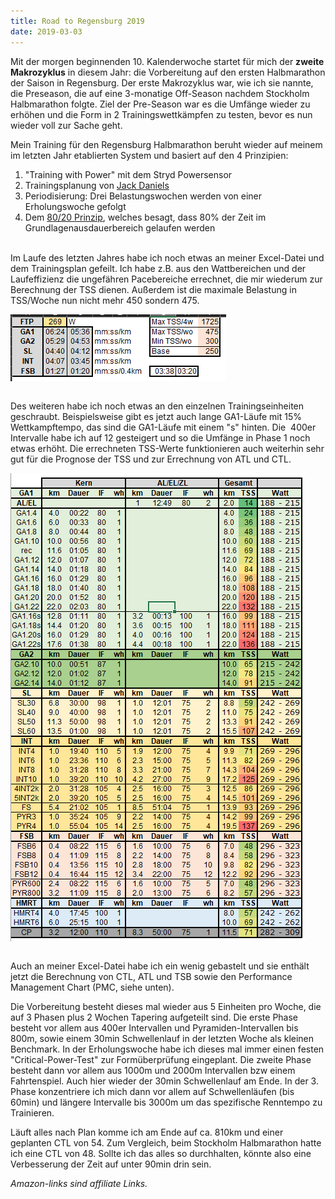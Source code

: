 ```yaml
---
title: Road to Regensburg 2019
date: 2019-03-03
---
```


Mit der morgen beginnenden 10. Kalenderwoche startet für mich der **zweite Makrozyklus** in diesem Jahr: die Vorbereitung auf den ersten Halbmarathon der Saison in Regensburg. Der erste Makrozyklus war, wie ich sie nannte, die Preseason, die auf eine 3-monatige Off-Season nachdem Stockholm Halbmarathon folgte. Ziel der Pre-Season war es die Umfänge wieder zu erhöhen und die Form in 2 Trainingswettkämpfen zu testen, bevor es nun wieder voll zur Sache geht.

Mein Training für den Regensburg Halbmarathon beruht wieder auf meinem im letzten Jahr etablierten System und basiert auf den 4 Prinzipien:

1. "Training with Power" mit dem Stryd Powersensor
2. Trainingsplanung von <a href='https://amzn.to/2GQWiqt' class='external' target='_blank' rel='noopener'>Jack Daniels</a>
3. Periodisierung: Drei Belastungswochen werden von einer Erholungswoche gefolgt
4. Dem <a href='https://amzn.to/2BXBQQv' class='external' target='_blank' rel='noopener'>80/20 Prinzip</a>, welches besagt, dass 80% der Zeit im Grundlagenausdauerbereich gelaufen werden<br><br>

Im Laufe des letzten Jahres habe ich noch etwas an meiner Excel-Datei und dem Trainingsplan gefeilt. Ich habe z.B. aus den Wattbereichen und der Laufeffizienz die ungefähren Pacebereiche errechnet, die mir wiederum zur Berechnung der TSS dienen. Außerdem ist die maximale Belastung in TSS/Woche nun nicht mehr 450 sondern 475.

[<img src='/assets/images/Trainingsbereiche.png' class='w-4/5' align='center'/>](/assets/images/Trainingsbereiche.png)<br><br>

Des weiteren habe ich noch etwas an den einzelnen Trainingseinheiten geschraubt. Beispielsweise gibt es jetzt auch lange GA1-Läufe mit 15% Wettkampftempo, das sind die GA1-Läufe mit einem "s" hinten. Die  400er Intervalle habe ich auf 12 gesteigert und so die Umfänge in Phase 1 noch etwas erhöht. Die errechneten TSS-Werte funktionieren auch weiterhin sehr gut für die Prognose der TSS und zur Errechnung von ATL und CTL.

[<img src='/assets/images/Trainingsarten.png' class='w-3/5' align='center'/>](/assets/images/Trainingsarten.png)<br><br>

Auch an meiner Excel-Datei habe ich ein wenig gebastelt und sie enthält jetzt die Berechnung von CTL, ATL und TSB sowie den Performance Management Chart (PMC, siehe unten).

Die Vorbereitung besteht dieses mal wieder aus 5 Einheiten pro Woche, die auf 3 Phasen plus 2 Wochen Tapering aufgeteilt sind. Die erste Phase besteht vor allem aus 400er Intervallen und Pyramiden-Intervallen bis 800m, sowie einem 30min Schwellenlauf in der letzten Woche als kleinen Benchmark. In der Erholungswoche habe ich dieses mal immer einen festen "Critical-Power-Test" zur Formüberprüfung eingeplant. Die zweite Phase besteht dann vor allem aus 1000m und 2000m Intervallen bzw einem Fahrtenspiel. Auch hier wieder der 30min Schwellenlauf am Ende. In der 3. Phase konzentriere ich mich dann vor allem auf Schwellenläufen (bis 60min) und längere Intervalle bis 3000m um das spezifische Renntempo zu Trainieren.

Läuft alles nach Plan komme ich am Ende auf ca. 810km und einer geplanten CTL von 54. Zum Vergleich, beim Stockholm Halbmarathon hatte ich eine CTL von 48. Sollte ich das alles so durchhalten, könnte also eine Verbesserung der Zeit auf unter 90min drin sein.

_Amazon-links sind affiliate Links._<br><br>

